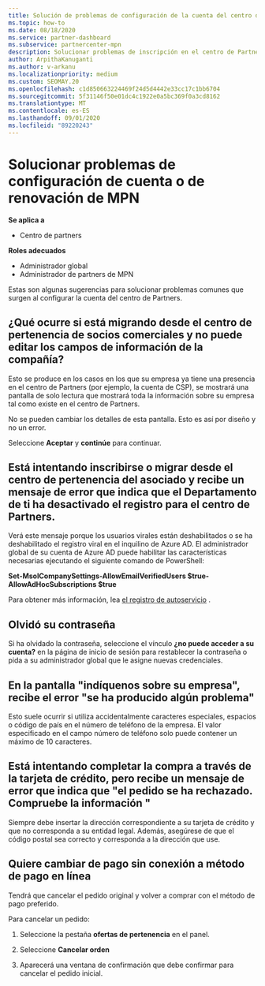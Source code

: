 ```yaml
---
title: Solución de problemas de configuración de la cuenta del centro de Partners o problemas de renovación de MPN
ms.topic: how-to
ms.date: 08/18/2020
ms.service: partner-dashboard
ms.subservice: partnercenter-mpn
description: Solucionar problemas de inscripción en el centro de Partners
author: ArpithaKanuganti
ms.author: v-arkanu
ms.localizationpriority: medium
ms.custom: SEOMAY.20
ms.openlocfilehash: c1d850663224469f24d5d4442e33cc17c1bb6704
ms.sourcegitcommit: 5f31146f50e01dc4c1922e0a5bc369f0a3cd8162
ms.translationtype: MT
ms.contentlocale: es-ES
ms.lasthandoff: 09/01/2020
ms.locfileid: "89220243"
---
```

# <a name="troubleshoot-account-setup-or-mpn-renewal-issues"></a>Solucionar problemas de configuración de cuenta o de renovación de MPN

**Se aplica a**

- Centro de partners
 
**Roles adecuados**

- Administrador global
- Administrador de partners de MPN 
 
Estas son algunas sugerencias para solucionar problemas comunes que surgen al configurar la cuenta del centro de Partners.

## <a name="what-happens-if-you-are-migrating-from-partner-membership-center-and-you-cant-edit-any-company-information-fields"></a>¿Qué ocurre si está migrando desde el centro de pertenencia de socios comerciales y no puede editar los campos de información de la compañía?

Esto se produce en los casos en los que su empresa ya tiene una presencia en el centro de Partners (por ejemplo, la cuenta de CSP), se mostrará una pantalla de solo lectura que mostrará toda la información sobre su empresa tal como existe en el centro de Partners.

No se pueden cambiar los detalles de esta pantalla. Esto es así por diseño y no un error.

Seleccione **Aceptar** y **continúe** para continuar.

## <a name="you-are-trying-to-enroll-or-to-migrate-from-partner-membership-center-and-you-receive-an-error-message-saying-that-the-it-department-has-turned-off-sign-up-for-partner-center"></a>Está intentando inscribirse o migrar desde el centro de pertenencia del asociado y recibe un mensaje de error que indica que el Departamento de ti ha desactivado el **registro para el centro de Partners**.

Verá este mensaje porque los usuarios virales están deshabilitados o se ha deshabilitado el registro viral en el inquilino de Azure AD. El administrador global de su cuenta de Azure AD puede habilitar las características necesarias ejecutando el siguiente comando de PowerShell:

**Set-MsolCompanySettings-AllowEmailVerifiedUsers $true-AllowAdHocSubscriptions $true**

Para obtener más información, lea [el registro de autoservicio](https://docs.microsoft.com/azure/active-directory/users-groups-roles/directory-self-service-signup) .

## <a name="you-forgot-your-password"></a>Olvidó su contraseña

Si ha olvidado la contraseña, seleccione el vínculo **¿no puede acceder a su cuenta?** en la página de inicio de sesión para restablecer la contraseña o pida a su administrador global que le asigne nuevas credenciales.

## <a name="on-the-tell-us-about-your-company-screen-you-receive-a-something-went-wrong-error"></a>En la pantalla "indíquenos sobre su empresa", recibe el error "se ha producido algún problema"

Esto suele ocurrir si utiliza accidentalmente caracteres especiales, espacios o código de país en el número de teléfono de la empresa. El valor especificado en el campo número de teléfono solo puede contener un máximo de 10 caracteres.

## <a name="you-are-trying-to-complete-the-purchase-via-credit-card-but-you-are-receiving-an-error-message-stating-that-your-order-was-declined-please-verify-your-information"></a>Está intentando completar la compra a través de la tarjeta de crédito, pero recibe un mensaje de error que indica que "el pedido se ha rechazado. Compruebe la información "

Siempre debe insertar la dirección correspondiente a su tarjeta de crédito y que no corresponda a su entidad legal. Además, asegúrese de que el código postal sea correcto y corresponda a la dirección que use.

## <a name="you-want-to-switch-from-offline-payment-to-online-payment-method"></a>Quiere cambiar de pago sin conexión a método de pago en línea 

Tendrá que cancelar el pedido original y volver a comprar con el método de pago preferido.

Para cancelar un pedido:

1. Seleccione la pestaña **ofertas de pertenencia** en el panel.

2. Seleccione **Cancelar orden**

3. Aparecerá una ventana de confirmación que debe confirmar para cancelar el pedido inicial.
